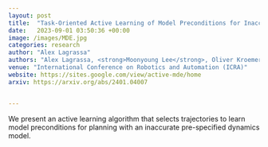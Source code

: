 ```yaml
---
layout: post
title:  "Task-Oriented Active Learning of Model Preconditions for Inaccurate Dynamics Models"
date:   2023-09-01 03:50:36 +00:00
image: /images/MDE.jpg
categories: research
author: "Alex Lagrassa"
authors: "Alex Lagrassa, <strong>Moonyoung Lee</strong>, Oliver Kroemer"
venue: "International Conference on Robotics and Automation (ICRA)"
website: https://sites.google.com/view/active-mde/home
arxiv: https://arxiv.org/abs/2401.04007


---
```

We present an active learning algorithm that selects trajectories to learn model preconditions for planning with an inaccurate pre-specified dynamics model. 